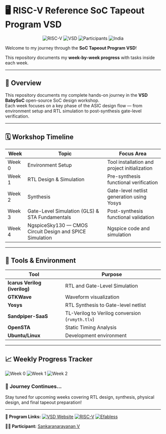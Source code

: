 # 🖥️ RISC-V Reference SoC Tapeout Program VSD

<div align="center">

![RISC-V](https://img.shields.io/badge/RISC--V-SoC%20Tapeout-blue?style=for-the-badge&logo=riscv)
![VSD](https://img.shields.io/badge/VSD-Program-orange?style=for-the-badge)
![Participants](https://img.shields.io/badge/Participants-3500+-success?style=for-the-badge)
![India](https://img.shields.io/badge/Made%20in-India-saffron?style=for-the-badge&logo=data:image/svg+xml;base64,PHN2ZyB3aWR0aD0iMjQiIGhlaWdodD0iMjQiIHZpZXdCb3g9IjAgMCAyNCAyNCIgZmlsbD0ibm9uZSIgeG1sbnM9Imh0dHA6Ly93d3cudzMub3JnLzIwMDAvc3ZnIj4KPHJlY3Qgd2lkdGg9IjI0IiBoZWlnaHQ9IjgiIGZpbGw9IiNGRjk5MzMiLz4KPHJlY3QgeT0iOCIgd2lkdGg9IjI0IiBoZWlnaHQ9IjgiIGZpbGw9IiNGRkZGRkYiLz4KPHJlY3QgeT0iMTYiIHdpZHRoPSIyNCIgaGVpZ2h0PSI4IiBmaWxsPSIjMTM4ODA4Ii8+Cjwvc3ZnPgo=)

</div>

Welcome to my journey through the **SoC Tapeout Program VSD**!

This repository documents my **week-by-week progress** with tasks inside each week.

---

## 📘 Overview  

This repository documents my complete hands-on journey in the **VSD BabySoC** open-source SoC design workshop.  
Each week focuses on a key phase of the ASIC design flow — from environment setup and RTL simulation to post-synthesis gate-level verification.

---

## 🗓️ Workshop Timeline  

| Week | Topic | Focus Area |
|------|--------|-------------|
| Week 0 | Environment Setup | Tool installation and project initialization |
| Week 1 | RTL Design & Simulation | Pre-synthesis functional verification |
| Week 2 | Synthesis | Gate-level netlist generation using Yosys |
| Week 3 | Gate-Level Simulation (GLS) & STA Fundamentals | Post-synthesis functional validation |
| Week 4 | NgspiceSky130 — CMOS Circuit Design and SPICE Simulation | Ngspice code and simulation |

---

## 🧰 Tools & Environment  

| Tool | Purpose |
|------|----------|
| **Icarus Verilog (iverilog)** | RTL and Gate-Level Simulation |
| **GTKWave** | Waveform visualization |
| **Yosys** | RTL Synthesis to Gate-level netlist |
| **Sandpiper-SaaS** | TL-Verilog to Verilog conversion (`rvmyth.tlv`) |
| **OpenSTA** | Static Timing Analysis |
| **Ubuntu/Linux** | Development environment |

---

## 📈 **Weekly Progress Tracker**

![Week 0](https://img.shields.io/badge/Week%200-Tools%20Setup-success?style=flat-square)
![Week 1](https://img.shields.io/badge/Week%201-Coming%20Soon-lightgrey?style=flat-square)
![Week 2](https://img.shields.io/badge/Week%202-Upcoming-lightgrey?style=flat-square)

### 🚀 **Journey Continues...**

Stay tuned for upcoming weeks covering RTL design, synthesis, physical design, and final tapeout preparation!

---

**🔗 Program Links:**
[![VSD Website](https://img.shields.io/badge/VSD-Official%20Website-blue?style=flat-square)](https://vsdiat.vlsisystemdesign.com/)
[![RISC-V](https://img.shields.io/badge/RISC--V-International-green?style=flat-square)](https://riscv.org/)
[![Efabless](https://img.shields.io/badge/Efabless-Platform-orange?style=flat-square)](https://efabless.com/)

**👨‍💻 Participant:** [Sankaranarayanan V](https://github.com/sankaranarayanan95)

